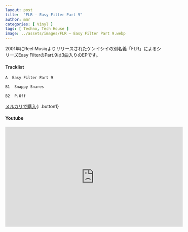```yaml
---
layout: post
title:  "FLR – Easy Filter Part 9"
author: mmr
categories: [ Vinyl ]
tags: [ Techno, Tech House ]
image: ../assets/images/FLR – Easy Filter Part 9.webp
---
```


2001年にReel Musiqよりリリースされたケンイシイの別名義「FLR」によるシリーズEasy FilterのPart.9は3曲入りのEPです。


#### Tracklist
```md
A  Easy Filter Part 9

B1  Snappy Snares

B2  P.Off
```


[メルカリで購入](https://jp.mercari.com/item/m49758319217?afid=6142608987){: .button1}

#### Youtube
<iframe width="560" height="315" src="https://www.youtube.com/embed/u90ZebydVOs?si=-q8oGkYe0ecle9MV" title="YouTube video player" frameborder="0" allow="accelerometer; autoplay; clipboard-write; encrypted-media; gyroscope; picture-in-picture; web-share" referrerpolicy="strict-origin-when-cross-origin" allowfullscreen></iframe>